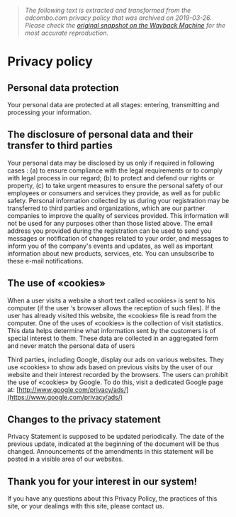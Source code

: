 > *The following text is extracted and transformed from the adcombo.com privacy policy that was archived on 2019-03-26. Please check the [original snapshot on the Wayback Machine](https://web.archive.org/web/20190326100931id_/https%3A//adcombo.com/privacy) for the most accurate reproduction.*

# Privacy policy

## Personal data protection

Your personal data are protected at all stages: entering, transmitting and processing your information.

## The disclosure of personal data and their transfer to third parties

Your personal data may be disclosed by us only if required in following cases : (a) to ensure compliance with the legal requirements or to comply with legal process in our regard; (b) to protect and defend our rights or property, (c) to take urgent measures to ensure the personal safety of our employees or consumers and services they provide, as well as for public safety. Personal information collected by us during your registration may be transferred to third parties and organizations, which are our partner companies to improve the quality of services provided. This information will not be used for any purposes other than those listed above. The email address you provided during the registration can be used to send you messages or notification of changes related to your order, and messages to inform you of the company's events and updates, as well as important information about new products, services, etc. You can unsubscribe to these e-mail notifications.

## The use of «cookies»

When a user visits a website a short text called «cookies» is sent to his computer (if the user ‘s browser allows the reception of such files). If the user has already visited this website, the «cookies» file is read from the computer. One of the uses of «cookies» is the collection of visit statistics. This data helps determine what information sent by the customers is of special interest to them. These data are collected in an aggregated form and never match the personal data of users

Third parties, including Google, display our ads on various websites. They use «cookies» to show ads based on previous visits by the user of our website and their interest recorded by the browsers. The users can prohibit the use of «cookies» by Google. To do this, visit a dedicated Google page at: [http://www.google.com/privacy/ads/](https://www.google.com/privacy/ads/)

## Changes to the privacy statement

Privacy Statement is supposed to be updated periodically. The date of the previous update, indicated at the beginning of the document will be thus changed. Announcements of the amendments in this statement will be posted in a visible area of our websites.

## Thank you for your interest in our system!

If you have any questions about this Privacy Policy, the practices of this site, or your dealings with this site, please contact us.
